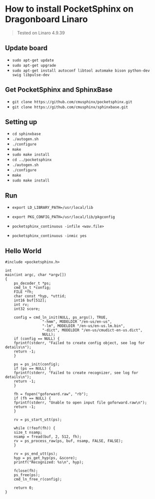 # How to install PocketSphinx on Dragonboard Linaro

> Tested on Linaro 4.9.39

## Update board

- `sudo apt-get update`
- `sudo apt-get upgrade`
- `sudo apt-get install autoconf libtool automake bison python-dev swig libpulse-dev`

## Get PocketSphinx and SphinxBase

- `git clone https://github.com/cmusphinx/pocketsphinx.git`
- `git clone https://github.com/cmusphinx/sphinxbase.git`

## Setting up

- `cd sphinxbase`
- `./autogen.sh`
- `./configure`
- `make`
- `sudo make install`
- `cd ../pocketsphinx`
- `./autogen.sh`
- `./configure`
- `make`
- `sudo make install`

## Run

- `export LD_LIBRARY_PATH=/usr/local/lib`
- `export PKG_CONFIG_PATH=/usr/local/lib/pkgconfig`

- `pocketsphinx_continuous -infile <wav.file>`
- `pocketsphinx_continuous -inmic yes`

## Hello World

```
#include <pocketsphinx.h>

int
main(int argc, char *argv[])
{
    ps_decoder_t *ps;
    cmd_ln_t *config;
    FILE *fh;
    char const *hyp, *uttid;
    int16 buf[512];
    int rv;
    int32 score;

    config = cmd_ln_init(NULL, ps_args(), TRUE,
		         "-hmm", MODELDIR "/en-us/en-us",
		         "-lm", MODELDIR "/en-us/en-us.lm.bin",
	    		 "-dict", MODELDIR "/en-us/cmudict-en-us.dict",
		         NULL);
    if (config == NULL) {
	fprintf(stderr, "Failed to create config object, see log for details\n");
	return -1;
    }

    ps = ps_init(config);
    if (ps == NULL) {
	fprintf(stderr, "Failed to create recognizer, see log for details\n");
	return -1;
    }

    fh = fopen("goforward.raw", "rb");
    if (fh == NULL) {
	fprintf(stderr, "Unable to open input file goforward.raw\n");
	return -1;
    }

    rv = ps_start_utt(ps);

    while (!feof(fh)) {
	size_t nsamp;
	nsamp = fread(buf, 2, 512, fh);
	rv = ps_process_raw(ps, buf, nsamp, FALSE, FALSE);
    }

    rv = ps_end_utt(ps);
    hyp = ps_get_hyp(ps, &score);
    printf("Recognized: %s\n", hyp);

    fclose(fh);
    ps_free(ps);
    cmd_ln_free_r(config);

    return 0;
}
```
